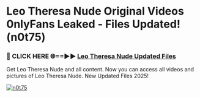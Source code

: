 # Leo Theresa Nude Original Videos 0nlyFans Leaked - Files Updated! (n0t75)

<h3>🔴 CLICK HERE 🌐==►► <a href="https://tinyurl.com/y5r63du9" rel="nofollow">Leo Theresa Nude Updated Files</a></h3>

Get Leo Theresa Nude and all content. Now you can access all videos and pictures of Leo Theresa Nude. New Updated Files 2025!

[![n0t75](https://i.imgur.com/UVo9nyh.gif)](https://tinyurl.com/y5r63du9)